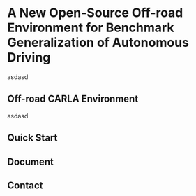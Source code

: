 # A New Open-Source Off-road Environment for Benchmark Generalization of Autonomous Driving
asdasd

## Off-road CARLA Environment


asdasd

## Quick Start

## Document

## Contact

